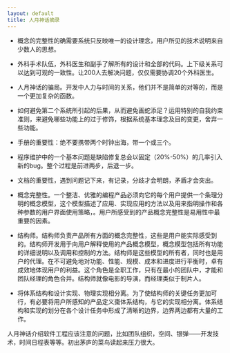 ```yaml
---
layout: default
title: 人月神话摘录
---
```




- 概念的完整性的确需要系统只反映唯一的设计理念，用户所见的技术说明来自少数人的思想。

- 外科手术队伍，外科医生和副手了解所有的设计和全部的代码。上下级关系可以达到可观的一致性。让200人去解决问题，仅仅需要协调20个外科医生。
- 人月神话的骗局。开发中人力与时间的关系，他们并不是简单的对等的，而是一个更加复杂的函数。
- 如何避免第二个系统所引起的后果，从而避免画蛇添足？运用特别的自我约束准则，来避免哪些功能上的过于修饰，根据系统基本理念及目的变更，舍弃一些功能。
- 手册的重要性：绝不要携带两个时钟出海，带一个或三个。
- 程序维护中的一个基本问题是缺陷修复总会以固定（20%-50%）的几率引入新的bug。整个过程是前进两步，后退一步。
- 文档的重要性，遇到问题记下来，有记录，分歧才会明朗，矛盾才会突出。
- 概念完整性。一个整洁、优雅的编程产品必须向它的每个用户提供一个条理分明的概念模型，这个模型描述了应用、实现应用的方法以及用来指明操作和各种参数的用户界面使用策略，。用户所感受到的产品概念完整性是易用性中最重要的因素。
- 结构师。结构师负责产品所有方面的概念完整性，这些是用户能实际感受到的。结构师开发用于向用户解释使用的产品概念模型，概念模型包括所有功能的详细说明以及调用和控制的方法。结构师是这些模型的所有者，同时也是用户的代理。在不可避免地对功能、性能、规模、成本和进度进行平衡时，卓有成效地体现用户的利益。这个角色是全职工作，只有在最小的团队中，才能和团队经理的角色合并。结构师就像电影的导演，而经理类似于制片人。
- 将体系结构和设计实现、物理实现相分离。为了使结构师的关键任务更加可行，有必要将用户所感知的产品定义棗体系结构，与它的实现相分离。体系结构和实现的划分在各个设计任务中形成了清晰的边界，边界两边都有大量的工作。


人月神话介绍软件工程应该注意的问题，比如团队组织，空间、银弹——开发技术，时间日程表等等。初出茅庐的菜鸟读起来压力很大。